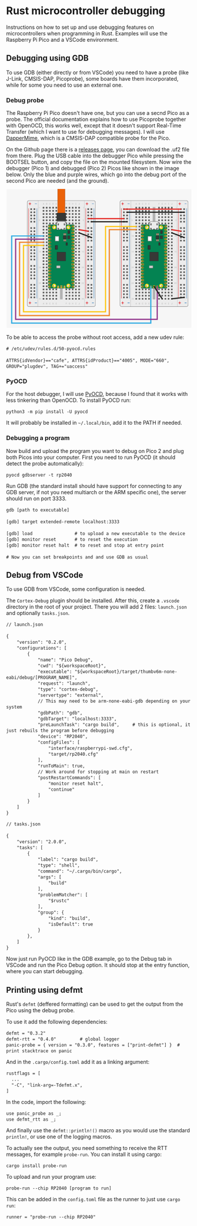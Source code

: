 # Rust microcontroller debugging

Instructions on how to set up and use debugging features on microcontrollers when programming in Rust. 
Examples will use the Raspberry Pi Pico and a VSCode environment.

## Debugging using GDB

To use GDB (either directly or from VSCode) you need to have a probe (like J-Link, CMSIS-DAP, Picoprobe), some 
boards have them incorporated, while for some you need to use an external one. 

### Debug probe
The Raspberry Pi Pico doesn't have one, but you can use a secnd Pico as a probe. The official documentation
explains how to use Picoprobe together with OpenOCD, this works well, except that it doesn't support
Real-Time Transfer (which I want to use for debugging messages). I will use [DapperMime](https://github.com/majbthrd/DapperMime),
which is a CMSIS-DAP compatible probe for the Pico.

On the Github page there is a [releases page](https://github.com/majbthrd/DapperMime/releases), you can download the .uf2 file
from there. Plug the USB cable into the debugger Pico while pressing the BOOTSEL button, and copy the file on the mounted
filesystem. Now wire the debugger (Pico 1) and debugged (Pico 2) Picos like shown in the image below. Only the blue and purple wires, which go into the 
debug port of the second Pico are needed (and the ground).

![Wiring](../media/picoprobe_wiring.png)

To be able to access the probe without root access, add a new udev rule:
```
# /etc/udev/rules.d/50-pyocd.rules

ATTRS{idVendor}=="cafe", ATTRS{idProduct}=="4005", MODE="660", GROUP="plugdev", TAG+="uaccess"
```

### PyOCD

For the host debugger, I will use [PyOCD](https://pyocd.io/), because I found that it works with less tinkering
than OpenOCD. To install PyOCD run:

```
python3 -m pip install -U pyocd
```

It will probably be installed in `~/.local/bin`, add it to the PATH if needed.

### Debugging a program

Now build and upload the program you want to debug on Pico 2 and plug both 
Picos into your computer. First you need to run PyOCD (it should detect the probe automatically):

```
pyocd gdbserver -t rp2040
```

Run GDB (the standard install should have support for connecting to any GDB server, if not you need multiarch or the ARM specific one), 
the server should run on port 3333.

```
gdb [path to executable]

[gdb] target extended-remote localhost:3333

[gdb] load                # to upload a new executable to the device
[gdb] monitor reset       # to reset the execution
[gdb] monitor reset halt  # to reset and stop at entry point

# Now you can set breakpoints and and use GDB as usual

```

## Debug from VSCode

To use GDB from VSCode, some configuration is needed.

The `Cortex-Debug` plugin should be installed. After this, create a `.vscode` directory in the root of your project.
There you will add 2 files: `launch.json` and optionally `tasks.json`.

```
// launch.json

{
    "version": "0.2.0",
    "configurations": [
        {
            "name": "Pico Debug",
            "cwd": "${workspaceRoot}",
            "executable": "${workspaceRoot}/target/thumbv6m-none-eabi/debug/[PROGRAM_NAME]",
            "request": "launch",
            "type": "cortex-debug",
            "servertype": "external",
            // This may need to be arm-none-eabi-gdb depending on your system
            "gdbPath": "gdb",
            "gdbTarget": "localhost:3333",
            "preLaunchTask": "cargo build",     # this is optional, it just rebuils the program before debugging
            "device": "RP2040",
            "configFiles": [
                "interface/raspberrypi-swd.cfg",
                "target/rp2040.cfg"
            ],
            "runToMain": true,
            // Work around for stopping at main on restart
            "postRestartCommands": [
                "monitor reset halt",
                "continue"
            ]
        }
    ]
}

```

```
// tasks.json

{
	"version": "2.0.0",
	"tasks": [
		{
			"label": "cargo build",
			"type": "shell",
			"command": "~/.cargo/bin/cargo",
			"args": [
				"build"
			],
			"problemMatcher": [
				"$rustc"
			],
			"group": {
				"kind": "build",
				"isDefault": true
			}
		},
	]
}
```

Now just run PyOCD like in the GDB example, go to the Debug tab in VSCode and run the Pico Debug option.
It should stop at the entry function, where you can start debugging.

## Printing using defmt

Rust's `defmt` (deffered formatting) can be used to get the output from the Pico using the debug probe.

To use it add the following dependencies:

```
defmt = "0.3.2"
defmt-rtt = "0.4.0"         # global logger
panic-probe = { version = "0.3.0", features = ["print-defmt"] }  # print stacktrace on panic
```

And in the `.cargo/config.toml` add it as a linking argument:

```
rustflags = [
  ...
  "-C", "link-arg=-Tdefmt.x",
]
```

In the code, import the following:

```
use panic_probe as _;
use defmt_rtt as _;
```

And finally use the `defmt::println!()` macro as you would use the standard `println!`, or use one of the logging macros.

To actually see the output, you need something to receive the RTT messages, for example `probe-run`. You can install it using cargo:

```
cargo install probe-run
```

To upload and run your program use:

```
probe-run --chip RP2040 [program to run]
```

This can be added in the `config.toml` file as the runner to just use `cargo run`:

```
runner = "probe-run --chip RP2040"
```